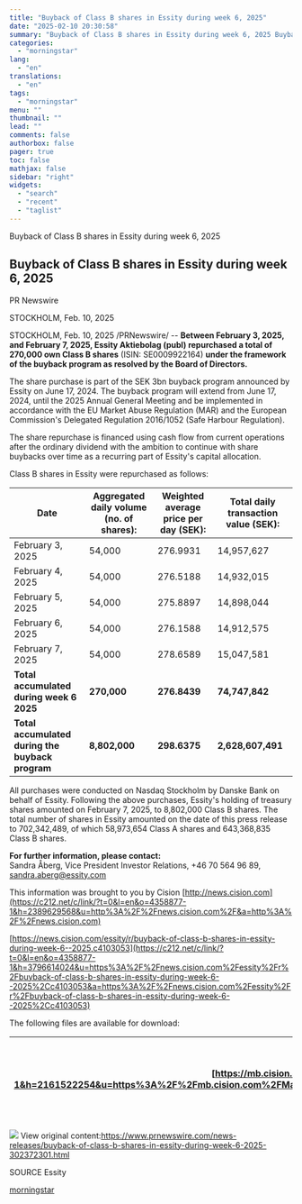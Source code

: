 ```yaml
---
title: "Buyback of Class B shares in Essity during week 6, 2025"
date: "2025-02-10 20:30:58"
summary: "Buyback of Class B shares in Essity during week 6, 2025 Buyback of Class B shares in Essity during week 6, 2025 PR Newswire STOCKHOLM, Feb. 10, 2025 STOCKHOLM, Feb. 10, 2025 /PRNewswire/ -- Between February 3, 2025, and February 7, 2025, Essity Aktiebolag (publ) repurchased a total of 270,000..."
categories:
  - "morningstar"
lang:
  - "en"
translations:
  - "en"
tags:
  - "morningstar"
menu: ""
thumbnail: ""
lead: ""
comments: false
authorbox: false
pager: true
toc: false
mathjax: false
sidebar: "right"
widgets:
  - "search"
  - "recent"
  - "taglist"
---
```


Buyback of Class B shares in Essity during week 6, 2025

Buyback of Class B shares in Essity during week 6, 2025
-------------------------------------------------------

PR Newswire

STOCKHOLM, Feb. 10, 2025


STOCKHOLM, Feb. 10, 2025 /PRNewswire/ -- **Between February 3, 2025, and February 7, 2025, Essity Aktiebolag (publ) repurchased a total of 270,000 own Class B shares** (ISIN: SE0009922164) **under the framework of the buyback program as resolved by the Board of Directors.**

The share purchase is part of the SEK 3bn buyback program announced by Essity on June 17, 2024. The buyback program will extend from June 17, 2024, until the 2025 Annual General Meeting and be implemented in accordance with the EU Market Abuse Regulation (MAR) and the European Commission's Delegated Regulation 2016/1052 (Safe Harbour Regulation).

The share repurchase is financed using cash flow from current operations after the ordinary dividend with the ambition to continue with share buybacks over time as a recurring part of Essity's capital allocation.

Class B shares in Essity were repurchased as follows:

| ****Date**** | ****Aggregated daily volume (no. of shares):**** | ****Weighted average price per day (SEK):**** | ****Total daily transaction value (SEK):**** |
| --- | --- | --- | --- |
| February 3, 2025 | 54,000 | 276.9931 | 14,957,627 |
| February 4, 2025 | 54,000 | 276.5188 | 14,932,015 |
| February 5, 2025 | 54,000 | 275.8897 | 14,898,044 |
| February 6, 2025 | 54,000 | 276.1588 | 14,912,575 |
| February 7, 2025 | 54,000 | 278.6589 | 15,047,581 |
| ****Total accumulated during week 6 2025**** | **270,000** | **276.8439** | **74,747,842** |
| ****Total accumulated during the buyback program**** | **8,802,000** | **298.6375** | **2,628,607,491** |

All purchases were conducted on Nasdaq Stockholm by Danske Bank on behalf of Essity. Following the above purchases, Essity's holding of treasury shares amounted on February 7, 2025, to 8,802,000 Class B shares. The total number of shares in Essity amounted on the date of this press release to 702,342,489, of which 58,973,654 Class A shares and 643,368,835 Class B shares.

**For further information, please contact:**  
Sandra Åberg, Vice President Investor Relations, +46 70 564 96 89, [sandra.aberg@essity.com](mailto:sandra.aberg@essity.com)

This information was brought to you by Cision [http://news.cision.com](https://c212.net/c/link/?t=0&l=en&o=4358877-1&h=2389629568&u=http%3A%2F%2Fnews.cision.com%2F&a=http%3A%2F%2Fnews.cision.com)

[https://news.cision.com/essity/r/buyback-of-class-b-shares-in-essity-during-week-6--2025,c4103053](https://c212.net/c/link/?t=0&l=en&o=4358877-1&h=3796614024&u=https%3A%2F%2Fnews.cision.com%2Fessity%2Fr%2Fbuyback-of-class-b-shares-in-essity-during-week-6--2025%2Cc4103053&a=https%3A%2F%2Fnews.cision.com%2Fessity%2Fr%2Fbuyback-of-class-b-shares-in-essity-during-week-6--2025%2Cc4103053)

The following files are available for download:

| [https://mb.cision.com/Main/15798/4103053/3255497.pdf](https://c212.net/c/link/?t=0&l=en&o=4358877-1&h=2161522254&u=https%3A%2F%2Fmb.cision.com%2FMain%2F15798%2F4103053%2F3255497.pdf&a=https%3A%2F%2Fmb.cision.com%2FMain%2F15798%2F4103053%2F3255497.pdf) | Buyback of Class B shares in Essity during week 6, 2025 |
| --- | --- |

 ![](https://c212.net/c/img/favicon.png?sn=IO15402&sd=2025-02-10) View original content:<https://www.prnewswire.com/news-releases/buyback-of-class-b-shares-in-essity-during-week-6-2025-302372301.html>

SOURCE Essity

[morningstar](https://www.morningstar.com/news/pr-newswire/20250210io15402/buyback-of-class-b-shares-in-essity-during-week-6-2025)
